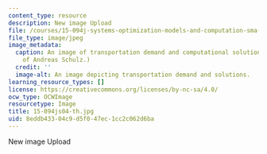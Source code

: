 ```yaml
---
content_type: resource
description: New image Upload
file: /courses/15-094j-systems-optimization-models-and-computation-sma-5223-spring-2004/8eddb43304c9d5f047ec1cc2c062d6ba_15-094js04-th.jpg
file_type: image/jpeg
image_metadata:
  caption: An image of transportation demand and computational solutions. (Image courtesy
    of Andreas Schulz.)
  credit: ''
  image-alt: An image depicting transportation demand and solutions.
learning_resource_types: []
license: https://creativecommons.org/licenses/by-nc-sa/4.0/
ocw_type: OCWImage
resourcetype: Image
title: 15-094js04-th.jpg
uid: 8eddb433-04c9-d5f0-47ec-1cc2c062d6ba
---
```

New image Upload